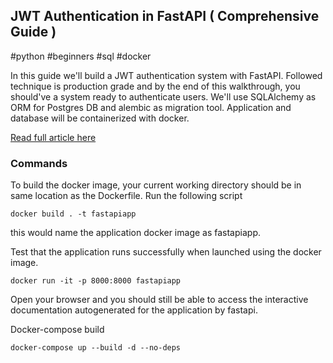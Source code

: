 ## JWT Authentication in FastAPI ( Comprehensive Guide )

#python #beginners #sql #docker

In this guide we'll build a JWT authentication system with FastAPI. Followed technique is production grade and by the
end of this walkthrough, you should've a system ready to authenticate users. We'll use SQLAlchemy as ORM for Postgres DB
and alembic as migration tool. Application and database will be containerized with docker.

[Read full article here](https://dev.to/spaceofmiah/jwt-authentication-in-fastapi-comprehensive-guide--c0p)

### Commands

To build the docker image, your current working directory should be in same location as the Dockerfile. Run the
following script

```
docker build . -t fastapiapp
```

this would name the application docker image as fastapiapp.

Test that the application runs successfully when launched using the docker image.

```
docker run -it -p 8000:8000 fastapiapp
```

Open your browser and you should still be able to access the interactive documentation autogenerated for the application
by fastapi.

Docker-compose build

```
docker-compose up --build -d --no-deps
```
